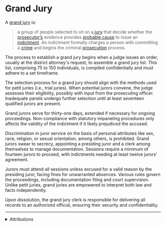 # Grand Jury

A [grand jury](https://www.law.cornell.edu/wex/grand_jury) is:

> a group of people selected to sit on a[ jury](https://www.law.cornell.edu/wex/jury) that decide whether the [prosecutor’s](https://www.law.cornell.edu/wex/prosecutor) evidence provides [probable cause](https://www.law.cornell.edu/wex/probable_cause) to issue an[ indictment](https://www.law.cornell.edu/wex/indictment). An indictment formally charges a person with committing a [crime](https://www.law.cornell.edu/wex/crime) and begins the criminal [prosecution](https://www.law.cornell.edu/wex/prosecution) process.

The process to establish a grand jury begins when a judge issues an order, usually at the district attorney's request, to assemble a grand jury list. This list, comprising 75 to 150 individuals, is compiled confidentially and must adhere to a set timeframe.

The selection process for a grand jury should align with the methods used for petit juries (i.e., trial juries). When potential jurors convene, the judge assesses their eligibility, possibly with input from the prosecuting officer. Inadequate panels undergo further selection until at least seventeen qualified jurors are present.

Grand jurors serve for thirty-one days, extended if necessary for ongoing proceedings. Non-compliance with statutory impaneling procedures only affects the validity of the indictment if it likely prejudiced the accused.

Discrimination in juror service on the basis of personal attributes like sex, race, religion, or sexual orientation, among others, is prohibited. Grand jurors swear to secrecy, appointing a presiding juror and a clerk among themselves to manage documentation. Sessions require a minimum of fourteen jurors to proceed, with indictments needing at least twelve jurors' agreement.

Jurors must attend all sessions unless excused for a valid reason by the presiding juror, facing fines for unwarranted absences. Various rules govern the proceedings, including documentation filing and court supervision. Unlike petit juries, grand juries are empowered to interpret both law and facts independently.

Upon dissolution, the grand jury clerk is responsible for delivering all records to an authorized official, ensuring their security and confidentiality.

***

<details>

<summary>Attributions</summary>

Wis. Stat. § [968.40](https://docs.legis.wisconsin.gov/statutes/statutes/968/40); Wex/Legal Information Institute, "[Grand Jury](https://www.law.cornell.edu/wex/grand_jury)." See also Christine M. Wiseman and Michael Tobin, 9 Wis. Prac., Criminal Practice & Procedure §§ 9:1-2 (2d ed.).

</details>
